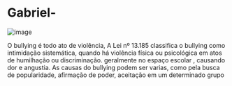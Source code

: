# Gabriel-
![image](https://github.com/gavixim/Gabriel-/assets/147085162/b42264ea-19b4-4c89-9042-c3ed45eb5aae)

O bullying é todo ato de violência, A Lei nº 13.185 classifica o bullying como intimidação sistemática, quando há violência física ou psicológica em atos de humilhação ou discriminação.  geralmente no espaço escolar , causando dor e angustia. As causas do bullying podem ser varias, como pela busca de popularidade, afirmação de poder, aceitação em um determinado grupo
